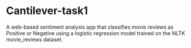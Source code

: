 # Cantilever-task1
A web-based sentiment analysis app that classifies movie reviews as Positive or Negative using a logistic regression model trained on the NLTK movie_reviews dataset.
